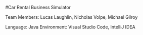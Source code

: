 #Car Rental Business Simulator

Team Members: Lucas Laughlin, Nicholas Volpe, Michael Gilroy

Language: Java
Environment: Visual Studio Code, IntelliJ IDEA
